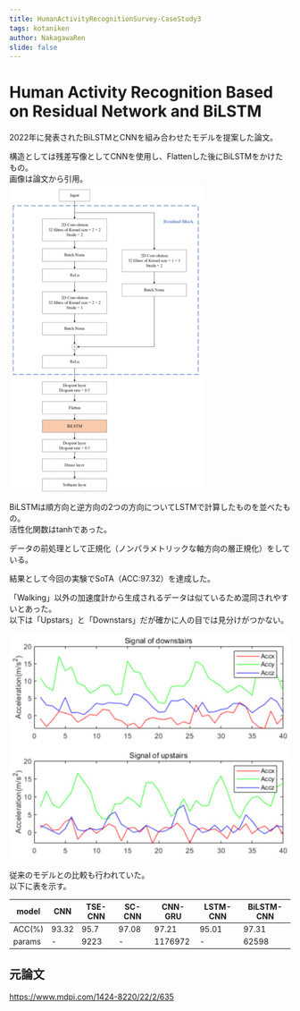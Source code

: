 ```yaml
---
title: HumanActivityRecognitionSurvey-CaseStudy3
tags: kotaniken
author: NakagawaRen
slide: false
---
```

# Human Activity Recognition Based on Residual Network and BiLSTM

2022年に発表されたBiLSTMとCNNを組み合わせたモデルを提案した論文。  

構造としては残差写像としてCNNを使用し、Flattenした後にBiLSTMをかけたもの。  
画像は論文から引用。  
![image.png](image/XtB7BobHiy.png)  


BiLSTMは順方向と逆方向の2つの方向についてLSTMで計算したものを並べたもの。  
活性化関数はtanhであった。  

データの前処理として正規化（ノンパラメトリックな軸方向の層正規化）をしている。  

結果として今回の実験でSoTA（ACC:97.32）を達成した。  

「Walking」以外の加速度計から生成されるデータは似ているため混同されやすいとあった。  
以下は「Upstars」と「Downstars」だが確かに人の目では見分けがつかない。  

![image.png](image/dDynkzDJzE.png)  

従来のモデルとの比較も行われていた。  
以下に表を示す。  

|model|CNN|TSE-CNN|SC-CNN|CNN-GRU|LSTM-CNN|BiLSTM-CNN|  
|-----|---|-------|------|--------|---------|--------|  
|ACC(%)|93.32|95.7|97.08|97.21|95.01  |97.31          |  
|params| -|9223|-|1176972|-|62598|71462              |  


## 元論文
https://www.mdpi.com/1424-8220/22/2/635  
